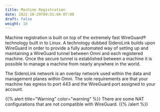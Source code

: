 ```yaml
---
title: Machine Registration
date: 2022-10-29T09:51:04-07:00
draft: false
weight: 10
---
```


Machine registration is built on top of the extremely fast WireGuard® technology built in to Linux.
A technology dubbed SideroLink builds upon WireGuard in order to provide a fully automated way of setting up and maintaining a WireGuard tunnel between Omni and each registered machine.
Once the secure tunnel is established between a machine it is possible to manage a machine from nearly anywhere in the world.

The SideroLink network is an overlay network used within the data and management planes within Omni.
The sole requirements are that your machine has egress to port 443 and the WireGuard port assigned to your account.

{{% alert title="Warning" color="warning" %}}
There are some NAT configurations that are not compatible with WireGuard.
{{% /alert %}}